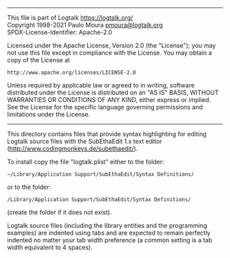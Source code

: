 ________________________________________________________________________

This file is part of Logtalk <https://logtalk.org/>  
Copyright 1998-2021 Paulo Moura <pmoura@logtalk.org>  
SPDX-License-Identifier: Apache-2.0

Licensed under the Apache License, Version 2.0 (the "License");
you may not use this file except in compliance with the License.
You may obtain a copy of the License at

    http://www.apache.org/licenses/LICENSE-2.0

Unless required by applicable law or agreed to in writing, software
distributed under the License is distributed on an "AS IS" BASIS,
WITHOUT WARRANTIES OR CONDITIONS OF ANY KIND, either express or implied.
See the License for the specific language governing permissions and
limitations under the License.
________________________________________________________________________


This directory contains files that provide syntax highlighting 
for editing Logtalk source files with the SubEthaEdit 1.x text 
editor (http://www.codingmonkeys.de/subethaedit/).


To install copy the file "logtalk.plist" either to the folder:

	~/Library/Application Support/SubEthaEdit/Syntax Definitions/

or to the folder:

	/Library/Application Support/SubEthaEdit/Syntax Definitions/

(create the folder if it does not exist).

Logtalk source files (including the library entities and the programming
examples) are indented using tabs and are expected to remain perfectly 
indented no matter your tab width preference (a common setting is a tab
width equivalent to 4 spaces).
